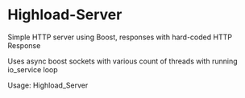 # Highload-Server
Simple HTTP server using Boost, responses with hard-coded HTTP Response

Uses async boost sockets with various count of threads with running io_service loop

Usage: Highload_Server <port> <thread count>
